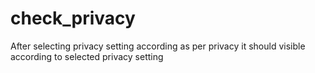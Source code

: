 # check_privacy
After selecting privacy setting according as per privacy it should visible according to selected  privacy setting
